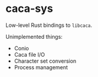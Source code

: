 # caca-sys
Low-level Rust bindings to `libcaca`.

Unimplemented things:
- Conio
- Caca file I/O
- Character set conversion
- Process management
